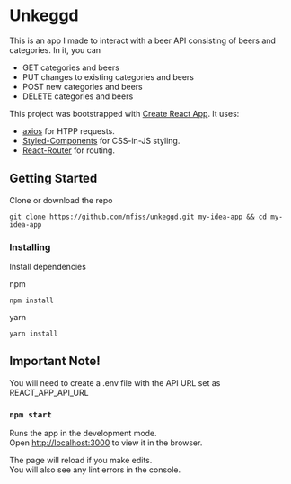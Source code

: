 # Unkeggd

This is an app I made to interact with a beer API consisting of beers and categories. In it, you can
* GET categories and beers
* PUT changes to existing categories and beers
* POST new categories and beers
* DELETE categories and beers

This project was bootstrapped with [Create React App](https://github.com/facebook/create-react-app).
It uses:
  * [axios](https://github.com/axios/axios) for HTPP requests.
  * [Styled-Components](https://github.com/styled-components/styled-components) for CSS-in-JS styling.
  * [React-Router](https://github.com/ReactTraining/react-router) for routing.

## Getting Started

Clone or download the repo

```
git clone https://github.com/mfiss/unkeggd.git my-idea-app && cd my-idea-app

```
### Installing

Install dependencies

npm
```
npm install

```
yarn
```
yarn install

```
## Important Note!
You will need to create a .env file with the API URL set as REACT_APP_API_URL


### `npm start`

Runs the app in the development mode.<br>
Open [http://localhost:3000](http://localhost:3000) to view it in the browser.

The page will reload if you make edits.<br>
You will also see any lint errors in the console.

